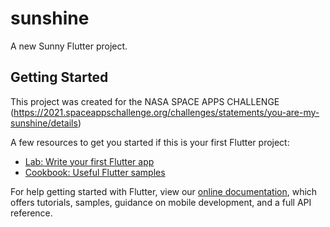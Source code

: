 # sunshine

A new Sunny Flutter project.

## Getting Started

This project was created for the NASA SPACE APPS CHALLENGE
(https://2021.spaceappschallenge.org/challenges/statements/you-are-my-sunshine/details)

A few resources to get you started if this is your first Flutter project:

- [Lab: Write your first Flutter app](https://flutter.dev/docs/get-started/codelab)
- [Cookbook: Useful Flutter samples](https://flutter.dev/docs/cookbook)

For help getting started with Flutter, view our
[online documentation](https://flutter.dev/docs), which offers tutorials,
samples, guidance on mobile development, and a full API reference.
